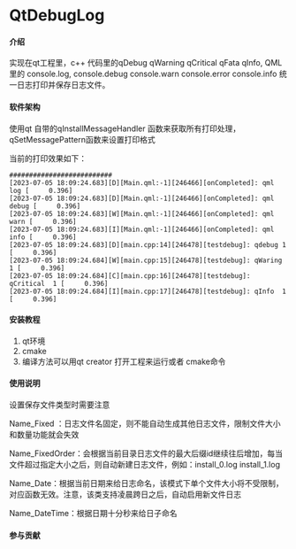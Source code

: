 # QtDebugLog

#### 介绍

实现在qt工程里，c++ 代码里的qDebug  qWarning  qCritical  qFata qInfo, QML 里的 console.log, console.debug console.warn console.error console.info 统一日志打印并保存日志文件。

#### 软件架构

使用qt 自带的qInstallMessageHandler 函数来获取所有打印处理，qSetMessagePattern函数来设置打印格式

当前的打印效果如下：

```
##########################
[2023-07-05 18:09:24.683][D][Main.qml:-1][246466][onCompleted]: qml log [     0.396]
[2023-07-05 18:09:24.683][D][Main.qml:-1][246466][onCompleted]: qml debug [     0.396]
[2023-07-05 18:09:24.683][W][Main.qml:-1][246466][onCompleted]: qml warn [     0.396]
[2023-07-05 18:09:24.683][I][Main.qml:-1][246466][onCompleted]: qml info [     0.396]
[2023-07-05 18:09:24.683][D][main.cpp:14][246478][testdebug]: qdebug 1 [     0.396]
[2023-07-05 18:09:24.684][W][main.cpp:15][246478][testdebug]: qWaring 1 [     0.396]
[2023-07-05 18:09:24.684][C][main.cpp:16][246478][testdebug]: qCritical  1 [     0.396]
[2023-07-05 18:09:24.684][I][main.cpp:17][246478][testdebug]: qInfo  1 [     0.396]
```

#### 安装教程

1. qt环境
2. cmake
3. 编译方法可以用qt creator 打开工程来运行或者 cmake命令

#### 使用说明

设置保存文件类型时需要注意

Name_Fixed  ：日志文件名固定，则不能自动生成其他日志文件，限制文件大小和数量功能就会失效

Name_FixedOrder：会根据当前目录日志文件的最大后缀id继续往后增加，每当文件超过指定大小之后，则自动新建日志文件，例如：install_0.log install_1.log

Name_Date：根据当前日期来给日志命名，该模式下单个文件大小将不受限制，对应函数无效。注意，该类支持凌晨跨日之后，自动启用新文件日志

Name_DateTime：根据日期十分秒来给日子命名

#### 参与贡献
